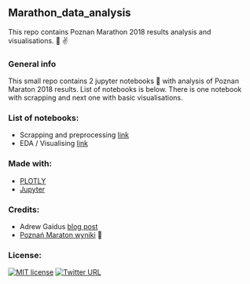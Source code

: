 ## Marathon_data_analysis
This repo contains Poznan Marathon 2018 results analysis and visualisations. :running: :v:

### General info
This small repo contains 2 jupyter notebooks :notebook_with_decorative_cover:  with analysis of Poznan Maraton 2018 results. List of notebooks is below.
There is one notebook with scrapping and next one with basic visualisations.

### List of notebooks:
* Scrapping and preprocessing [link](https://github.com/mihalw28/Marathon_data_analysis/blob/master/Scrap_and_clean.ipynb) 
* EDA / Visualising [link](https://github.com/mihalw28/Marathon_data_analysis/blob/master/Analyze_via_vis.ipynb)

### Made with:
* [PLOTLY](https://plot.ly/d3-js-for-python-and-pandas-charts/)
* [Jupyter](http://jupyter.org/)

### Credits:
* Adrew Gaidus [blog post](http://andrewgaidus.com/Analyzing_Race_Results_Part_1_Web_Scraping/)
* [Poznań Maraton wyniki](http://live.sts-timing.pl/mp2018/) :newspaper:

### License:
[![MIT license](http://img.shields.io/badge/license-MIT-brightgreen.svg)](http://opensource.org/licenses/MIT) [![Twitter URL](https://img.shields.io/twitter/url/https/twitter.com/fold_left.svg?style=social&label=%20%40mihalw28)](https://twitter.com/mihalw28)
